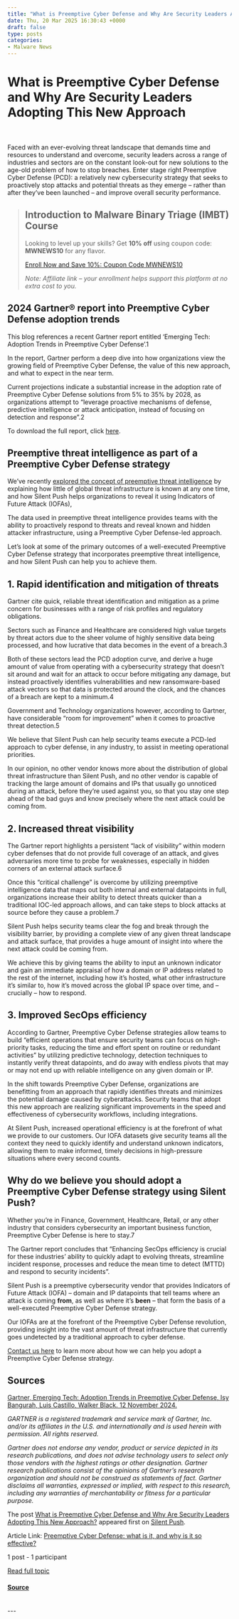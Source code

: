 ```yaml
---
title: "What is Preemptive Cyber Defense and Why Are Security Leaders Adopting This New Approach"
date: Thu, 20 Mar 2025 16:30:43 +0000
draft: false
type: posts
categories: 
- Malware News
---
```

# What is Preemptive Cyber Defense and Why Are Security Leaders Adopting This New Approach

<br/>

<br/>
Faced with an ever-evolving threat landscape that demands time and resources to understand and overcome, security leaders across a range of industries and sectors are on the constant look-out for new solutions to the age-old problem of how to stop breaches. Enter stage right Preemptive Cyber Defense (PCD): a relatively new cybersecurity strategy that seeks to proactively stop attacks and potential threats as they emerge – rather than after they’ve been launched – and improve overall security performance. 

> Introduction to Malware Binary Triage (IMBT) Course
> ---------------------------------------------------
> 
> Looking to level up your skills? Get **10% off** using coupon code: **MWNEWS10** for any flavor.
> 
> [Enroll Now and Save 10%: Coupon Code MWNEWS10](https://training.invokere.com/link/QHLuD5/MWNEWS10?url=https%3A%2F%2Ftraining.invokere.com)
> 
> _Note: Affiliate link – your enrollment helps support this platform at no extra cost to you._

2024 Gartner® report into Preemptive Cyber Defense adoption trends  
--------------------------------------------------------------------

This blog references a recent Gartner report entitled ‘Emerging Tech: Adoption Trends in Preemptive Cyber Defense’.1

In the report, Gartner perform a deep dive into how organizations view the growing field of Preemptive Cyber Defense, the value of this new approach, and what to expect in the near term. 

Current projections indicate a substantial increase in the adoption rate of Preemptive Cyber Defense solutions from 5% to 35% by 2028, as organizations attempt to “leverage proactive mechanisms of defense, predictive intelligence or attack anticipation, instead of focusing on detection and response”.2

To download the full report, click [here](https://info.silentpush.com/gartner-emerging-tech-adoption). 

Preemptive threat intelligence as part of a Preemptive Cyber Defense strategy 
------------------------------------------------------------------------------

We’ve recently [explored the concept of preemptive threat intelligence](https://www.silentpush.com/blog/preemptive-threat-intelligence/) by explaining how little of global threat infrastructure is known at any one time, and how Silent Push helps organizations to reveal it using Indicators of Future Attack (IOFAs), 

The data used in preemptive threat intelligence provides teams with the ability to proactively respond to threats and reveal known and hidden attacker infrastructure, using a Preemptive Cyber Defense-led approach. 

Let’s look at some of the primary outcomes of a well-executed Preemptive Cyber Defense strategy that incorporates preemptive threat intelligence, and how Silent Push can help you to achieve them. 

1\. Rapid identification and mitigation of threats 
---------------------------------------------------

Gartner cite quick, reliable threat identification and mitigation as a prime concern for businesses with a range of risk profiles and regulatory obligations. 

Sectors such as Finance and Healthcare are considered high value targets by threat actors due to the sheer volume of highly sensitive data being processed, and how lucrative that data becomes in the event of a breach.3 

Both of these sectors lead the PCD adoption curve, and derive a huge amount of value from operating with a cybersecurity strategy that doesn’t sit around and wait for an attack to occur before mitigating any damage, but instead proactively identifies vulnerabilities and new ransomware-based attack vectors so that data is protected around the clock, and the chances of a breach are kept to a minimum.4 

Government and Technology organizations however, according to Gartner, have considerable “room for improvement” when it comes to proactive threat detection.5

We believe that Silent Push can help security teams execute a PCD-led approach to cyber defense, in any industry, to assist in meeting operational priorities. 

In our opinion, no other vendor knows more about the distribution of global threat infrastructure than Silent Push, and no other vendor is capable of tracking the large amount of domains and IPs that usually go unnoticed during an attack, before they’re used against you, so that you stay one step ahead of the bad guys and know precisely where the next attack could be coming from. 

2\. Increased threat visibility 
--------------------------------

The Gartner report highlights a persistent “lack of visibility” within modern cyber defenses that do not provide full coverage of an attack, and gives adversaries more time to probe for weaknesses, especially in hidden corners of an external attack surface.6

Once this “critical challenge” is overcome by utilizing preemptive intelligence data that maps out both internal and external datapoints in full, organizations increase their ability to detect threats quicker than a traditional IOC-led approach allows, and can take steps to block attacks at source before they cause a problem.7 

Silent Push helps security teams clear the fog and break through the visibility barrier, by providing a complete view of any given threat landscape and attack surface, that provides a huge amount of insight into where the next attack could be coming from. 

We achieve this by giving teams the ability to input an unknown indicator and gain an immediate appraisal of how a domain or IP address related to the rest of the internet, including how it’s hosted, what other infrastructure it’s similar to, how it’s moved across the global IP space over time, and – crucially – how to respond. 

3\. Improved SecOps efficiency 
-------------------------------

According to Gartner, Preemptive Cyber Defense strategies allow teams to build “efficient operations that ensure security teams can focus on high-priority tasks, reducing the time and effort spent on routine or redundant activities” by utilizing predictive technology, detection techniques to instantly verify threat datapoints, and do away with endless pivots that may or may not end up with reliable intelligence on any given domain or IP. 

In the shift towards Preemptive Cyber Defense, organizations are benefitting from an approach that rapidly identifies threats and minimizes the potential damage caused by cyberattacks. Security teams that adopt this new approach are realizing significant improvements in the speed and effectiveness of cybersecurity workflows, including integrations.

At Silent Push, increased operational efficiency is at the forefront of what we provide to our customers. Our IOFA datasets give security teams all the context they need to quickly identify and understand unknown indicators, allowing them to make informed, timely decisions in high-pressure situations where every second counts. 

Why do we believe you should adopt a Preemptive Cyber Defense strategy using Silent Push? 
------------------------------------------------------------------------------------------

Whether you’re in Finance, Government, Healthcare, Retail, or any other industry that considers cybersecurity an important business function, Preemptive Cyber Defense is here to stay.7

The Gartner report concludes that “Enhancing SecOps efficiency is crucial for these industries’ ability to quickly adapt to evolving threats, streamline incident response, processes and reduce the mean time to detect (MTTD) and respond to security incidents”.

Silent Push is a preemptive cybersecurity vendor that provides Indicators of Future Attack (IOFA) – domain and IP datapoints that tell teams where an attack is coming **from**, as well as where it’s **been** – that form the basis of a well-executed Preemptive Cyber Defense strategy.

Our IOFAs are at the forefront of the Preemptive Cyber Defense revolution, providing insight into the vast amount of threat infrastructure that currently goes undetected by a traditional approach to cyber defense. 

[Contact us here](https://www.silentpush.com/contact/) to learn more about how we can help you adopt a Preemptive Cyber Defense strategy.  

Sources 
--------

[Gartner, Emerging Tech: Adoption Trends in Preemptive Cyber Defense, Isy Bangurah, Luis Castillo, Walker Black. 12 November 2024.](https://info.silentpush.com/gartner-emerging-tech-adoption) 

_GARTNER is a registered trademark and service mark of Gartner, Inc. and/or its affiliates in the U.S. and internationally and is used herein with permission. All rights reserved._   

_Gartner does not endorse any vendor, product or service depicted in its research publications, and does not advise technology users to select only those vendors with the highest ratings or other designation. Gartner research publications consist of the opinions of Gartner’s research organization and should not be construed as statements of fact. Gartner disclaims all warranties, expressed or implied, with respect to this research, including any warranties of merchantability or fitness for a particular purpose._

The post [What is Preemptive Cyber Defense and Why Are Security Leaders Adopting This New Approach?](https://www.silentpush.com/blog/gartner-preemptive-cyber-defense/) appeared first on [Silent Push](https://www.silentpush.com).

Article Link: [Preemptive Cyber Defense: what is it, and why is it so effective?](https://www.silentpush.com/blog/gartner-preemptive-cyber-defense/?utm_source=rss&utm_medium=rss&utm_campaign=gartner-preemptive-cyber-defense)

1 post - 1 participant

[Read full topic](https://malware.news/t/what-is-preemptive-cyber-defense-and-why-are-security-leaders-adopting-this-new-approach/92323)

#### [Source](https://malware.news/t/what-is-preemptive-cyber-defense-and-why-are-security-leaders-adopting-this-new-approach/92323)

<br/>
---
